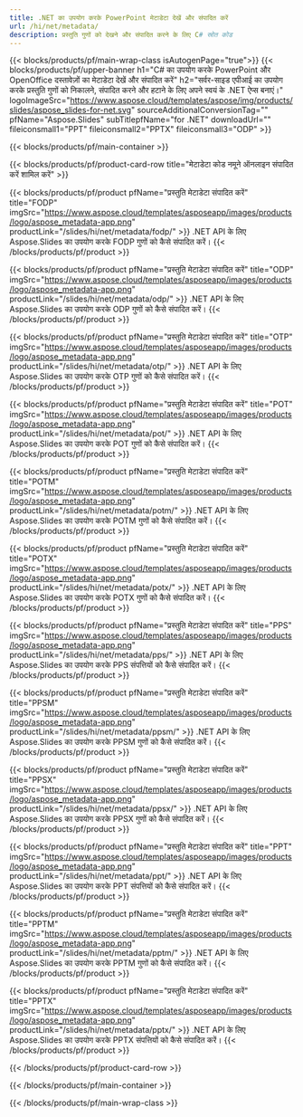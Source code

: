 ```yaml
---
title: .NET का उपयोग करके PowerPoint मेटाडेटा देखें और संपादित करें
url: /hi/net/metadata/
description: प्रस्तुति गुणों को देखने और संपादित करने के लिए C# स्रोत कोड
---
```


{{< blocks/products/pf/main-wrap-class isAutogenPage="true">}}
{{< blocks/products/pf/upper-banner h1="C# का उपयोग करके PowerPoint और OpenOffice दस्तावेज़ों का मेटाडेटा देखें और संपादित करें" h2="सर्वर-साइड एपीआई का उपयोग करके प्रस्तुति गुणों को निकालने, संपादित करने और हटाने के लिए अपने स्वयं के .NET ऐप्स बनाएं।" logoImageSrc="https://www.aspose.cloud/templates/aspose/img/products/slides/aspose_slides-for-net.svg" sourceAdditionalConversionTag="" pfName="Aspose.Slides" subTitlepfName="for .NET" downloadUrl="" fileiconsmall1="PPT" fileiconsmall2="PPTX" fileiconsmall3="ODP" >}}

{{< blocks/products/pf/main-container >}}

{{< blocks/products/pf/product-card-row title="मेटाडेटा कोड नमूने ऑनलाइन संपादित करें शामिल करें" >}}

{{< blocks/products/pf/product pfName="प्रस्तुति मेटाडेटा संपादित करें" title="FODP" imgSrc="https://www.aspose.cloud/templates/asposeapp/images/products/logo/aspose_metadata-app.png" productLink="/slides/hi/net/metadata/fodp/" >}}
.NET API के लिए Aspose.Slides का उपयोग करके FODP गुणों को कैसे संपादित करें।
{{< /blocks/products/pf/product >}}

{{< blocks/products/pf/product pfName="प्रस्तुति मेटाडेटा संपादित करें" title="ODP" imgSrc="https://www.aspose.cloud/templates/asposeapp/images/products/logo/aspose_metadata-app.png" productLink="/slides/hi/net/metadata/odp/" >}}
.NET API के लिए Aspose.Slides का उपयोग करके ODP गुणों को कैसे संपादित करें।
{{< /blocks/products/pf/product >}}

{{< blocks/products/pf/product pfName="प्रस्तुति मेटाडेटा संपादित करें" title="OTP" imgSrc="https://www.aspose.cloud/templates/asposeapp/images/products/logo/aspose_metadata-app.png" productLink="/slides/hi/net/metadata/otp/" >}}
.NET API के लिए Aspose.Slides का उपयोग करके OTP गुणों को कैसे संपादित करें।
{{< /blocks/products/pf/product >}}

{{< blocks/products/pf/product pfName="प्रस्तुति मेटाडेटा संपादित करें" title="POT" imgSrc="https://www.aspose.cloud/templates/asposeapp/images/products/logo/aspose_metadata-app.png" productLink="/slides/hi/net/metadata/pot/" >}}
.NET API के लिए Aspose.Slides का उपयोग करके POT गुणों को कैसे संपादित करें।
{{< /blocks/products/pf/product >}}

{{< blocks/products/pf/product pfName="प्रस्तुति मेटाडेटा संपादित करें" title="POTM" imgSrc="https://www.aspose.cloud/templates/asposeapp/images/products/logo/aspose_metadata-app.png" productLink="/slides/hi/net/metadata/potm/" >}}
.NET API के लिए Aspose.Slides का उपयोग करके POTM गुणों को कैसे संपादित करें।
{{< /blocks/products/pf/product >}}

{{< blocks/products/pf/product pfName="प्रस्तुति मेटाडेटा संपादित करें" title="POTX" imgSrc="https://www.aspose.cloud/templates/asposeapp/images/products/logo/aspose_metadata-app.png" productLink="/slides/hi/net/metadata/potx/" >}}
.NET API के लिए Aspose.Slides का उपयोग करके POTX गुणों को कैसे संपादित करें।
{{< /blocks/products/pf/product >}}

{{< blocks/products/pf/product pfName="प्रस्तुति मेटाडेटा संपादित करें" title="PPS" imgSrc="https://www.aspose.cloud/templates/asposeapp/images/products/logo/aspose_metadata-app.png" productLink="/slides/hi/net/metadata/pps/" >}}
.NET API के लिए Aspose.Slides का उपयोग करके PPS संपत्तियों को कैसे संपादित करें।
{{< /blocks/products/pf/product >}}

{{< blocks/products/pf/product pfName="प्रस्तुति मेटाडेटा संपादित करें" title="PPSM" imgSrc="https://www.aspose.cloud/templates/asposeapp/images/products/logo/aspose_metadata-app.png" productLink="/slides/hi/net/metadata/ppsm/" >}}
.NET API के लिए Aspose.Slides का उपयोग करके PPSM गुणों को कैसे संपादित करें।
{{< /blocks/products/pf/product >}}

{{< blocks/products/pf/product pfName="प्रस्तुति मेटाडेटा संपादित करें" title="PPSX" imgSrc="https://www.aspose.cloud/templates/asposeapp/images/products/logo/aspose_metadata-app.png" productLink="/slides/hi/net/metadata/ppsx/" >}}
.NET API के लिए Aspose.Slides का उपयोग करके PPSX गुणों को कैसे संपादित करें।
{{< /blocks/products/pf/product >}}

{{< blocks/products/pf/product pfName="प्रस्तुति मेटाडेटा संपादित करें" title="PPT" imgSrc="https://www.aspose.cloud/templates/asposeapp/images/products/logo/aspose_metadata-app.png" productLink="/slides/hi/net/metadata/ppt/" >}}
.NET API के लिए Aspose.Slides का उपयोग करके PPT संपत्तियों को कैसे संपादित करें।
{{< /blocks/products/pf/product >}}

{{< blocks/products/pf/product pfName="प्रस्तुति मेटाडेटा संपादित करें" title="PPTM" imgSrc="https://www.aspose.cloud/templates/asposeapp/images/products/logo/aspose_metadata-app.png" productLink="/slides/hi/net/metadata/pptm/" >}}
.NET API के लिए Aspose.Slides का उपयोग करके PPTM गुणों को कैसे संपादित करें।
{{< /blocks/products/pf/product >}}

{{< blocks/products/pf/product pfName="प्रस्तुति मेटाडेटा संपादित करें" title="PPTX" imgSrc="https://www.aspose.cloud/templates/asposeapp/images/products/logo/aspose_metadata-app.png" productLink="/slides/hi/net/metadata/pptx/" >}}
.NET API के लिए Aspose.Slides का उपयोग करके PPTX संपत्तियों को कैसे संपादित करें।
{{< /blocks/products/pf/product >}}



{{< /blocks/products/pf/product-card-row >}}

{{< /blocks/products/pf/main-container >}}
    
{{< /blocks/products/pf/main-wrap-class >}}